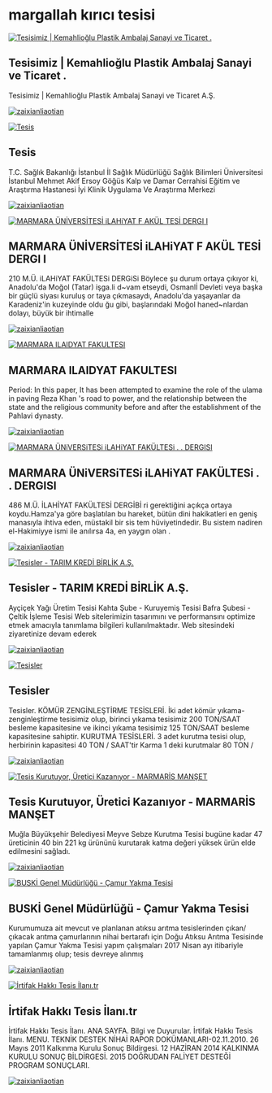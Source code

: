 # margallah kırıcı tesisi
<a href="https://mnn.zoosnet.net/LR/Chatpre.aspx?id=MNN94995150&p=https://topgrinding.com/" target="_blank">![Tesisimiz | Kemahlioğlu Plastik Ambalaj Sanayi ve Ticaret .](https://github.com/technlg/images/blob/main/21.jpg)</a>
## Tesisimiz | Kemahlioğlu Plastik Ambalaj Sanayi ve Ticaret .
Tesisimiz | Kemahlioğlu Plastik Ambalaj Sanayi ve Ticaret A.Ş.  
<a href="https://mnn.zoosnet.net/LR/Chatpre.aspx?id=MNN94995150&p=https://topgrinding.com/" target="_blank"><img src="https://github.com/technlg/images/raw/main/chat11.jpg" alt="zaixianliaotian"/></a><a href="//whatsapp.shibangsoft.com/WhatsApp.php" ><img src="https://github.com/technlg/images/raw/main/chat11.png" alt=""></a>
<a href="https://mnn.zoosnet.net/LR/Chatpre.aspx?id=MNN94995150&p=https://topgrinding.com/" target="_blank">![Tesis](https://github.com/technlg/images/blob/main/16.jpg)</a>
## Tesis
T.C. Sağlık Bakanlığı İstanbul İl Sağlık Müdürlüğü Sağlık Bilimleri Üniversitesi İstanbul Mehmet Akif Ersoy Göğüs Kalp ve Damar Cerrahisi Eğitim ve Araştırma Hastanesi İyi Klinik Uygulama Ve Araştırma Merkezi
<a href="https://mnn.zoosnet.net/LR/Chatpre.aspx?id=MNN94995150&p=https://topgrinding.com/" target="_blank"><img src="https://github.com/technlg/images/raw/main/chat11.jpg" alt="zaixianliaotian"/></a><a href="//whatsapp.shibangsoft.com/WhatsApp.php" ><img src="https://github.com/technlg/images/raw/main/chat11.png" alt=""></a>
<a href="https://mnn.zoosnet.net/LR/Chatpre.aspx?id=MNN94995150&p=https://topgrinding.com/" target="_blank">![MARMARA ÜNİVERSİTESİ iLAHiYAT F AKÜL TESİ DERGI I](https://github.com/technlg/images/blob/main/37.jpg)</a>
## MARMARA ÜNİVERSİTESİ iLAHiYAT F AKÜL TESİ DERGI I
210 M.Ü. iLAHiYAT FAKÜLTESi DERGiSi Böylece şu durum ortaya çıkıyor ki, Anadolu'da Moğol (Tatar) işga.li d~vam etseydi, Osmanlİ Devleti veya başka bir güçlü siyası kuruluş or taya çıkmasaydı, Anadolu'da yaşayanlar da Karadeniz'in kuzeyinde oldu ğu gibi, başlarındaki Moğol haned~nlardan dolayı, büyük bir ihtimalle
<a href="https://mnn.zoosnet.net/LR/Chatpre.aspx?id=MNN94995150&p=https://topgrinding.com/" target="_blank"><img src="https://github.com/technlg/images/raw/main/chat11.jpg" alt="zaixianliaotian"/></a><a href="//whatsapp.shibangsoft.com/WhatsApp.php" ><img src="https://github.com/technlg/images/raw/main/chat11.png" alt=""></a>
<a href="https://mnn.zoosnet.net/LR/Chatpre.aspx?id=MNN94995150&p=https://topgrinding.com/" target="_blank">![MARMARA ILAIDYAT FAKULTESI](https://github.com/technlg/images/blob/main/15.jpg)</a>
## MARMARA ILAIDYAT FAKULTESI
Period: In this paper, It has been attempted to examine the role of the ulama in paving Reza Khan 's road to power, and the relationship between the state and the religious community before and after the establishment of the Pahlavi dynasty.
<a href="https://mnn.zoosnet.net/LR/Chatpre.aspx?id=MNN94995150&p=https://topgrinding.com/" target="_blank"><img src="https://github.com/technlg/images/raw/main/chat11.jpg" alt="zaixianliaotian"/></a><a href="//whatsapp.shibangsoft.com/WhatsApp.php" ><img src="https://github.com/technlg/images/raw/main/chat11.png" alt=""></a>
<a href="https://mnn.zoosnet.net/LR/Chatpre.aspx?id=MNN94995150&p=https://topgrinding.com/" target="_blank">![MARMARA ÜNiVERSiTESi iLAHiYAT FAKÜLTESi . . DERGISI](https://github.com/technlg/images/blob/main/30.jpg)</a>
## MARMARA ÜNiVERSiTESi iLAHiYAT FAKÜLTESi . . DERGISI
486 M.Ü. İLAHİYAT FAKÜLTESİ DERGİBİ ri gerektiğini açıkça ortaya koydu.Hamza'ya göre başlatılan bu hareket, bütün dini hakikatleri en geniş manasıyla ihtiva eden, müstakil bir sis tem hüviyetindedir. Bu sistem nadiren el-Hakimiyye ismi ile anılırsa 4a, en yaygın olan .
<a href="https://mnn.zoosnet.net/LR/Chatpre.aspx?id=MNN94995150&p=https://topgrinding.com/" target="_blank"><img src="https://github.com/technlg/images/raw/main/chat11.jpg" alt="zaixianliaotian"/></a><a href="//whatsapp.shibangsoft.com/WhatsApp.php" ><img src="https://github.com/technlg/images/raw/main/chat11.png" alt=""></a>
<a href="https://mnn.zoosnet.net/LR/Chatpre.aspx?id=MNN94995150&p=https://topgrinding.com/" target="_blank">![Tesisler - TARIM KREDİ BİRLİK A.Ş.](https://github.com/technlg/images/blob/main/38.jpg)</a>
## Tesisler - TARIM KREDİ BİRLİK A.Ş.
Ayçiçek Yağı Üretim Tesisi Kahta Şube - Kuruyemiş Tesisi Bafra Şubesi - Çeltik İşleme Tesisi Web sitelerimizin tasarımını ve performansını optimize etmek amacıyla tanımlama bilgileri kullanılmaktadır. Web sitesindeki ziyaretinize devam ederek 
<a href="https://mnn.zoosnet.net/LR/Chatpre.aspx?id=MNN94995150&p=https://topgrinding.com/" target="_blank"><img src="https://github.com/technlg/images/raw/main/chat11.jpg" alt="zaixianliaotian"/></a><a href="//whatsapp.shibangsoft.com/WhatsApp.php" ><img src="https://github.com/technlg/images/raw/main/chat11.png" alt=""></a>
<a href="https://mnn.zoosnet.net/LR/Chatpre.aspx?id=MNN94995150&p=https://topgrinding.com/" target="_blank">![Tesisler](https://github.com/technlg/images/blob/main/29.jpg)</a>
## Tesisler
Tesisler. KÖMÜR ZENGİNLEŞTİRME TESİSLERİ. İki adet kömür yıkama-zenginleştirme tesisimiz olup, birinci yıkama tesisimiz 200 TON/SAAT besleme kapasitesine ve ikinci yıkama tesisimiz 125 TON/SAAT besleme kapasitesine sahiptir. KURUTMA TESİSLERİ. 3 adet kurutma tesisi olup, herbirinin kapasitesi 40 TON / SAAT'tir Karma 1 deki kurutmalar 80 TON / 
<a href="https://mnn.zoosnet.net/LR/Chatpre.aspx?id=MNN94995150&p=https://topgrinding.com/" target="_blank"><img src="https://github.com/technlg/images/raw/main/chat11.jpg" alt="zaixianliaotian"/></a><a href="//whatsapp.shibangsoft.com/WhatsApp.php" ><img src="https://github.com/technlg/images/raw/main/chat11.png" alt=""></a>
<a href="https://mnn.zoosnet.net/LR/Chatpre.aspx?id=MNN94995150&p=https://topgrinding.com/" target="_blank">![Tesis Kurutuyor, Üretici Kazanıyor - MARMARİS MANŞET](https://github.com/technlg/images/blob/main/32.jpg)</a>
## Tesis Kurutuyor, Üretici Kazanıyor - MARMARİS MANŞET
Muğla Büyükşehir Belediyesi Meyve Sebze Kurutma Tesisi bugüne kadar 47 üreticinin 40 bin 221 kg ürününü kurutarak katma değeri yüksek ürün elde edilmesini sağladı.
<a href="https://mnn.zoosnet.net/LR/Chatpre.aspx?id=MNN94995150&p=https://topgrinding.com/" target="_blank"><img src="https://github.com/technlg/images/raw/main/chat11.jpg" alt="zaixianliaotian"/></a><a href="//whatsapp.shibangsoft.com/WhatsApp.php" ><img src="https://github.com/technlg/images/raw/main/chat11.png" alt=""></a>
<a href="https://mnn.zoosnet.net/LR/Chatpre.aspx?id=MNN94995150&p=https://topgrinding.com/" target="_blank">![BUSKİ Genel Müdürlüğü - Çamur Yakma Tesisi](https://github.com/technlg/images/blob/main/39.jpg)</a>
## BUSKİ Genel Müdürlüğü - Çamur Yakma Tesisi
Kurumumuza ait mevcut ve planlanan atıksu arıtma tesislerinden çıkan/çıkacak arıtma çamurlarının nihai bertarafı için Doğu Atıksu Arıtma Tesisinde yapılan Çamur Yakma Tesisi yapım çalışmaları 2017 Nisan ayı itibariyle tamamlanmış olup; tesis devreye alınmış
<a href="https://mnn.zoosnet.net/LR/Chatpre.aspx?id=MNN94995150&p=https://topgrinding.com/" target="_blank"><img src="https://github.com/technlg/images/raw/main/chat11.jpg" alt="zaixianliaotian"/></a><a href="//whatsapp.shibangsoft.com/WhatsApp.php" ><img src="https://github.com/technlg/images/raw/main/chat11.png" alt=""></a>
<a href="https://mnn.zoosnet.net/LR/Chatpre.aspx?id=MNN94995150&p=https://topgrinding.com/" target="_blank">![İrtifak Hakkı Tesis İlanı.tr](https://github.com/technlg/images/blob/main/28.jpg)</a>
## İrtifak Hakkı Tesis İlanı.tr
İrtifak Hakkı Tesis İlanı. ANA SAYFA. Bilgi ve Duyurular. İrtifak Hakkı Tesis İlanı. MENU. TEKNİK DESTEK NİHAİ RAPOR DOKÜMANLARI-02.11.2010. 26 Mayıs 2011 Kalkınma Kurulu Sonuç Bildirgesi. 12 HAZİRAN 2014 KALKINMA KURULU SONUÇ BİLDİRGESİ. 2015 DOĞRUDAN FALİYET DESTEĞİ PROGRAM SONUÇLARI.
<a href="https://mnn.zoosnet.net/LR/Chatpre.aspx?id=MNN94995150&p=https://topgrinding.com/" target="_blank"><img src="https://github.com/technlg/images/raw/main/chat11.jpg" alt="zaixianliaotian"/></a><a href="//whatsapp.shibangsoft.com/WhatsApp.php" ><img src="https://github.com/technlg/images/raw/main/chat11.png" alt=""></a>
